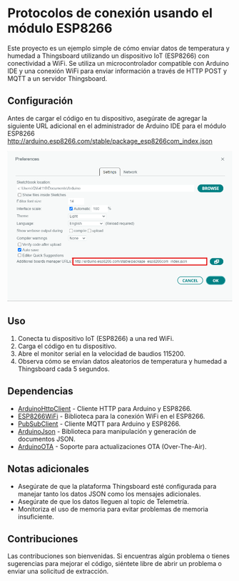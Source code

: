 # Protocolos de conexión usando el módulo ESP8266
Este proyecto es un ejemplo simple de cómo enviar datos de temperatura y humedad a Thingsboard utilizando un dispositivo IoT (ESP8266) con conectividad a WiFi. Se utiliza un microcontrolador compatible con Arduino IDE y una conexión WiFi para enviar información a través de HTTP POST y MQTT a un servidor Thingsboard.

## Configuración
Antes de cargar el código en tu dispositivo, asegúrate de agregar la siguiente URL adicional en el administrador de Arduino IDE para el módulo ESP8266 http://arduino.esp8266.com/stable/package_esp8266com_index.json

![Imagen URL](https://github.com/Nicolas-Pico/ProtocolosConexion/blob/main/Arduino_URL.png)

## Uso
1. Conecta tu dispositivo IoT (ESP8266) a una red WiFi.
2. Carga el código en tu dispositivo.
3. Abre el monitor serial en la velocidad de baudios 115200.
4. Observa cómo se envían datos aleatorios de temperatura y humedad a Thingsboard cada 5 segundos.
   
## Dependencias
- [ArduinoHttpClient](https://github.com/arduino-libraries/ArduinoHttpClient) - Cliente HTTP para Arduino y ESP8266.
- [ESP8266WiFi](https://github.com/esp8266/Arduino) - Biblioteca para la conexión WiFi en el ESP8266.
- [PubSubClient](https://github.com/knolleary/pubsubclient) - Cliente MQTT para Arduino y ESP8266.
- [ArduinoJson](https://github.com/bblanchon/ArduinoJson) - Biblioteca para manipulación y generación de documentos JSON.
- [ArduinoOTA](https://github.com/esp8266/Arduino/tree/master/libraries/ArduinoOTA) - Soporte para actualizaciones OTA (Over-The-Air).


## Notas adicionales

- Asegúrate de que la plataforma Thingsboard esté configurada para manejar tanto los datos JSON como los mensajes adicionales.
- Asegúrate de que los datos lleguen al topic de Telemetría.
- Monitoriza el uso de memoria para evitar problemas de memoria insuficiente.

## Contribuciones
Las contribuciones son bienvenidas. Si encuentras algún problema o tienes sugerencias para mejorar el código, siéntete libre de abrir un problema o enviar una solicitud de extracción.
